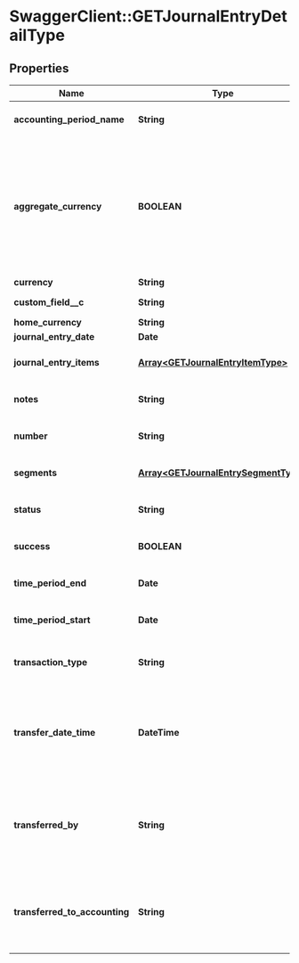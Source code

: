 # SwaggerClient::GETJournalEntryDetailType

## Properties
Name | Type | Description | Notes
------------ | ------------- | ------------- | -------------
**accounting_period_name** | **String** | Name of the accounting period that the journal entry belongs to.  | [optional] 
**aggregate_currency** | **BOOLEAN** | Returns true if the journal entry is aggregating currencies. That is, if the journal entry was created when the [Aggregate transactions with different currencies during a Journal Run](https://knowledgecenter.zuora.com/CC_Finance/A_Z-Finance/E_Accounting_Periods/C_Configure_accounting_rules#Aggregate_transactions_with_different_currencies_during_a_Journal_Run) setting was configured to &#x60;Yes&#x60;. Otherwise, returns &#x60;false&#x60;.  | [optional] 
**currency** | **String** | Currency used.  | [optional] 
**custom_field__c** | **String** | Any custom fields defined for this object.  | [optional] 
**home_currency** | **String** | Home currency used.  | [optional] 
**journal_entry_date** | **Date** | Date of the journal entry.  | [optional] 
**journal_entry_items** | [**Array&lt;GETJournalEntryItemType&gt;**](GETJournalEntryItemType.md) | Key name that represents the list of journal entry items.  | [optional] 
**notes** | **String** |  Additional information about this record. Character limit: 2,000  | [optional] 
**number** | **String** | Journal entry number in the format JE-00000001.  | [optional] 
**segments** | [**Array&lt;GETJournalEntrySegmentType&gt;**](GETJournalEntrySegmentType.md) | List of segments that apply to the summary journal entry.  | [optional] 
**status** | **String** | Status of journal entry. An enum with the values &#x60;Created&#x60; or &#x60;Cancelled&#x60;.  | [optional] 
**success** | **BOOLEAN** | Returns &#x60;true&#x60; if the request was processed successfully.  | [optional] 
**time_period_end** | **Date** | End date of time period included in the journal entry.  | [optional] 
**time_period_start** | **Date** | Start date of time period included in the journal entry.  | [optional] 
**transaction_type** | **String** | Transaction type of the transactions included in the summary journal entry.  | [optional] 
**transfer_date_time** | **DateTime** | Date and time that transferredToAccounting was changed to &#x60;Yes&#x60;. This field is returned only when transferredToAccounting is &#x60;Yes&#x60;. Otherwise, this field is &#x60;null&#x60;.  | [optional] 
**transferred_by** | **String** | User ID of the person who changed transferredToAccounting to &#x60;Yes&#x60;. This field is returned only when transferredToAccounting is &#x60;Yes&#x60;. Otherwise, this field is &#x60;null&#x60;.  | [optional] 
**transferred_to_accounting** | **String** | Status shows whether the journal entry has been transferred to an accounting system. The possible values are &#x60;No&#x60;, &#x60;Processing&#x60;, &#x60;Yes&#x60;, &#x60;Error&#x60;, &#x60;Ignore&#x60;.  | [optional] 


